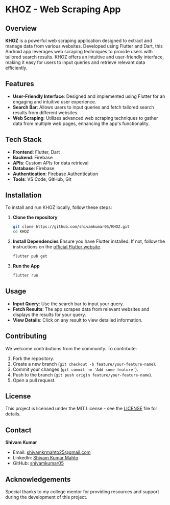 # KHOZ - Web Scraping App

## Overview
**KHOZ** is a powerful web scraping application designed to extract and manage data from various websites. Developed using Flutter and Dart, this Android app leverages web scraping techniques to provide users with tailored search results. KHOZ offers an intuitive and user-friendly interface, making it easy for users to input queries and retrieve relevant data efficiently.

## Features
- **User-Friendly Interface**: Designed and implemented using Flutter for an engaging and intuitive user experience.
- **Search Bar**: Allows users to input queries and fetch tailored search results from different websites.
- **Web Scraping**: Utilizes advanced web scraping techniques to gather data from multiple web pages, enhancing the app's functionality.

## Tech Stack
- **Frontend**: Flutter, Dart
- **Backend**: Firebase
- **APIs**: Custom APIs for data retrieval
- **Database**: Firebase
- **Authentication**: Firebase Authentication
- **Tools**: VS Code, GitHub, Git

## Installation
To install and run KHOZ locally, follow these steps:

1. **Clone the repository**
    ```bash
    git clone https://github.com/shivamkumar05/KHOZ.git
    cd KHOZ
    ```

2. **Install Dependencies**
    Ensure you have Flutter installed. If not, follow the instructions on the [official Flutter website](https://flutter.dev/docs/get-started/install).

    ```bash
    flutter pub get
    ```

3. **Run the App**
    ```bash
    flutter run
    ```

## Usage
- **Input Query**: Use the search bar to input your query.
- **Fetch Results**: The app scrapes data from relevant websites and displays the results for your query.
- **View Details**: Click on any result to view detailed information.

## Contributing
We welcome contributions from the community. To contribute:

1. Fork the repository.
2. Create a new branch (`git checkout -b feature/your-feature-name`).
3. Commit your changes (`git commit -m 'Add some feature'`).
4. Push to the branch (`git push origin feature/your-feature-name`).
5. Open a pull request.

## License
This project is licensed under the MIT License - see the [LICENSE](LICENSE) file for details.

## Contact
**Shivam Kumar**
- Email: [shivamkrmahto25@gmail.com](mailto:shivamkrmahto25@gmail.com)
- LinkedIn: [Shivam Kumar Mahto](https://www.linkedin.com/in/shivam-kumar-mahto/)
- GitHub: [shivamkumar05](https://github.com/shivamkumar05)

## Acknowledgements
Special thanks to my college mentor for providing resources and support during the development of this project.
